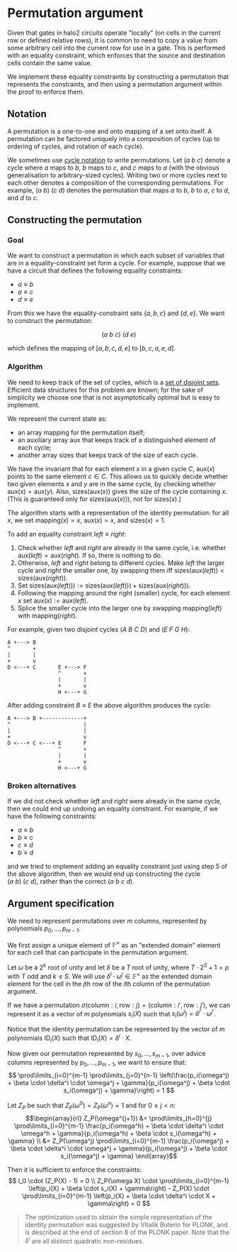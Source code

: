 # Permutation argument

Given that gates in halo2 circuits operate "locally" (on cells in the current row or
defined relative rows), it is common to need to copy a value from some arbitrary cell into
the current row for use in a gate. This is performed with an equality constraint, which
enforces that the source and destination cells contain the same value.

We implement these equality constraints by constructing a permutation that represents the
constraints, and then using a permutation argument within the proof to enforce them.

## Notation

A permutation is a one-to-one and onto mapping of a set onto itself. A permutation can be
factored uniquely into a composition of cycles (up to ordering of cycles, and rotation of
each cycle).

We sometimes use [cycle notation](https://en.wikipedia.org/wiki/Permutation#Cycle_notation)
to write permutations. Let $(a\ b\ c)$ denote a cycle where $a$ maps to $b$, $b$ maps to
$c$, and $c$ maps to $a$ (with the obvious generalisation to arbitrary-sized cycles).
Writing two or more cycles next to each other denotes a composition of the corresponding
permutations. For example, $(a\ b)\ (c\ d)$ denotes the permutation that maps $a$ to $b$,
$b$ to $a$, $c$ to $d$, and $d$ to $c$.

## Constructing the permutation

### Goal

We want to construct a permutation in which each subset of variables that are in a
equality-constraint set form a cycle. For example, suppose that we have a circuit that
defines the following equality constraints:

- $a \equiv b$
- $a \equiv c$
- $d \equiv e$

From this we have the equality-constraint sets $\{a, b, c\}$ and $\{d, e\}$. We want to
construct the permutation:

$$(a\ b\ c)\ (d\ e)$$

which defines the mapping of $[a, b, c, d, e]$ to $[b, c, a, e, d]$.

### Algorithm

We need to keep track of the set of cycles, which is a
[set of disjoint sets](https://en.wikipedia.org/wiki/Disjoint-set_data_structure).
Efficient data structures for this problem are known; for the sake of simplicity we choose
one that is not asymptotically optimal but is easy to implement.

We represent the current state as:

- an array $\mathsf{mapping}$ for the permutation itself;
- an auxiliary array $\mathsf{aux}$ that keeps track of a distinguished element of each
  cycle;
- another array $\mathsf{sizes}$ that keeps track of the size of each cycle.

We have the invariant that for each element $x$ in a given cycle $C$, $\mathsf{aux}(x)$
points to the same element $c \in C$. This allows us to quickly decide whether two given
elements $x$ and $y$ are in the same cycle, by checking whether
$\mathsf{aux}(x) = \mathsf{aux}(y)$. Also, $\mathsf{sizes}(\mathsf{aux}(x))$ gives the
size of the cycle containing $x$. (This is guaranteed only for
$\mathsf{sizes}(\mathsf{aux}(x)))$, not for $\mathsf{sizes}(x)$.)

The algorithm starts with a representation of the identity permutation:
for all $x$, we set $\mathsf{mapping}(x) = x$, $\mathsf{aux}(x) = x$, and
$\mathsf{sizes}(x) = 1$.

To add an equality constraint $\mathit{left} \equiv \mathit{right}$:

1. Check whether $\mathit{left}$ and $\mathit{right}$ are already in the same cycle, i.e.
   whether $\mathsf{aux}(\mathit{left}) = \mathsf{aux}(\mathit{right})$. If so, there is
   nothing to do.
2. Otherwise, $\mathit{left}$ and $\mathit{right}$ belong to different cycles. Make
   $\mathit{left}$ the larger cycle and $\mathit{right}$ the smaller one, by swapping them
   iff $\mathsf{sizes}(\mathsf{aux}(\mathit{left})) < \mathsf{sizes}(\mathsf{aux}(\mathit{right}))$.
3. Set $\mathsf{sizes}(\mathsf{aux}(\mathit{left}))) :=
        \mathsf{sizes}(\mathsf{aux}(\mathit{left}))) + \mathsf{sizes}(\mathsf{aux}(\mathit{right})))$.
4. Following the mapping around the right (smaller) cycle, for each element $x$ set
   $\mathsf{aux}(x) := \mathsf{aux}(\mathit{left})$.
5. Splice the smaller cycle into the larger one by swapping $\mathsf{mapping}(\mathit{left})$
   with $\mathsf{mapping}(\mathit{right})$.

For example, given two disjoint cycles $(A\ B\ C\ D)$ and $(E\ F\ G\ H)$:

```plaintext
A +---> B
^       +
|       |
+       v
D <---+ C       E +---> F
                ^       +
                |       |
                +       v
                H <---+ G
```

After adding constraint $B \equiv E$ the above algorithm produces the cycle:

```plaintext
A +---> B +-------------+
^                       |
|                       |
+                       v
D <---+ C <---+ E       F
                ^       +
                |       |
                +       v
                H <---+ G
```

### Broken alternatives

If we did not check whether $\mathit{left}$ and $\mathit{right}$ were already in the same
cycle, then we could end up undoing an equality constraint. For example, if we have the
following constraints:

- $a \equiv b$
- $b \equiv c$
- $c \equiv d$
- $b \equiv d$

and we tried to implement adding an equality constraint just using step 5 of the above
algorithm, then we would end up constructing the cycle $(a\ b)\ (c\ d)$, rather than the
correct $(a\ b\ c\ d)$.

## Argument specification

We need to represent permutations over $m$ columns, represented by polynomials $p_0, \ldots, p_{m-1}$.

We first assign a unique element of $\mathbb{F}^\times$ as an "extended domain" element for each cell
that can participate in the permutation argument.

Let $\omega$ be a $2^k$ root of unity and let $\delta$ be a $T$ root of unity, where
$T \cdot 2^S + 1 = p$ with $T$ odd and $k \leq S$.
We will use $\delta^i \cdot \omega^j \in \mathbb{F}^\times$ as the extended domain element for the
cell in the $j$th row of the $i$th column of the permutation argument.

If we have a permutation $\sigma(\mathsf{column}: i, \mathsf{row}: j) = (\mathsf{column}: i', \mathsf{row}: j')$,
we can represent it as a vector of $m$ polynomials $s_i(X)$ such that $s_i(\omega^j) = \delta^{i'} \cdot \omega^{j'}$.

Notice that the identity permutation can be represented by the vector of $m$ polynomials
$\mathsf{ID}_i(X)$ such that $\mathsf{ID}_i(X) = \delta^i \cdot X$.

Now given our permutation represented by $s_0, \ldots, s_{m-1}$, over advice columns represented by
$p_0, \ldots, p_{m-1}$, we want to ensure that:
$$
\prod\limits_{i=0}^{m-1} \prod\limits_{j=0}^{n-1} \left(\frac{p_i(\omega^j) + \beta \cdot \delta^i \cdot \omega^j + \gamma}{p_i(\omega^j) + \beta \cdot s_i(\omega^j) + \gamma}\right) = 1
$$

Let $Z_P$ be such that $Z_P(\omega^0) = Z_P(\omega^n) = 1$ and for $0 \leq j < n$:
$$\begin{array}{rl}
Z_P(\omega^{j+1}) &= \prod\limits_{h=0}^{j} \prod\limits_{i=0}^{m-1} \frac{p_i(\omega^h) + \beta \cdot \delta^i \cdot \omega^h + \gamma}{p_i(\omega^h) + \beta \cdot s_i(\omega^h) + \gamma} \\
                  &= Z_P(\omega^j) \prod\limits_{i=0}^{m-1} \frac{p_i(\omega^j) + \beta \cdot \delta^i \cdot \omega^j + \gamma}{p_i(\omega^j) + \beta \cdot s_i(\omega^j) + \gamma}
\end{array}$$

Then it is sufficient to enforce the constraints:
$$
l_0 \cdot (Z_P(X) - 1) = 0 \\
Z_P(\omega X) \cdot \prod\limits_{i=0}^{m-1} \left(p_i(X) + \beta \cdot s_i(X) + \gamma\right) - Z_P(X) \cdot \prod\limits_{i=0}^{m-1} \left(p_i(X) + \beta \cdot \delta^i \cdot X + \gamma\right) = 0
$$

> The optimization used to obtain the simple representation of the identity permutation was suggested
> by Vitalik Buterin for PLONK, and is described at the end of section 8 of the PLONK paper. Note that
> the $\delta^i$ are all distinct quadratic non-residues.
